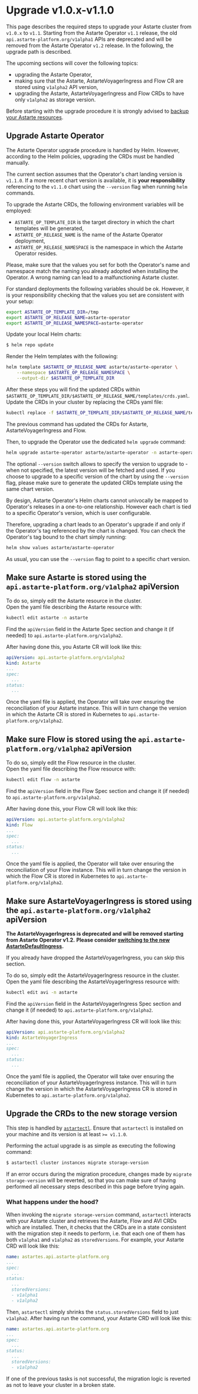 # Upgrade v1.0.x-v1.1.0

This page describes the required steps to upgrade your Astarte cluster from `v1.0.x` to
`v1.1`. Starting from the Astarte Operator `v1.1` release, the old `api.astarte-platform.org/v1alpha1`
APIs are deprecated and will be removed from the Astarte Operator `v1.2` release. In the following,
the upgrade path is described.

The upcoming sections will cover the following topics:
- upgrading the Astarte Operator,
- making sure that the Astarte, AstarteVoyagerIngress and Flow CR are stored using `v1alpha2` API version,
- upgrading the Astarte, AstarteVoyagerIngress and Flow CRDs to have only `v1alpha2` as storage version.

Before starting with the upgrade procedure it is strongly advised to [backup your Astarte
resources](095-advanced-operations.html#backup-your-astarte-resources).

## Upgrade Astarte Operator
The Astarte Operator upgrade procedure is handled by Helm. However, according to the Helm policies,
upgrading the CRDs must be handled manually.

The current section assumes that the Operator's chart landing version is `v1.1.0`. If a more recent
chart version is available, it is **your responsibility** referencing to the `v1.1.0` chart using
the `--version` flag when running `helm` commands.

To upgrade the Astarte CRDs, the following environment variables will be employed:

- `ASTARTE_OP_TEMPLATE_DIR` is the target directory in which the chart templates will be generated,
- `ASTARTE_OP_RELEASE_NAME` is the name of the Astarte Operator deployment,
- `ASTARTE_OP_RELEASE_NAMESPACE` is the namespace in which the Astarte Operator resides.

Please, make sure that the values you set for both the Operator's name and namespace match the
naming you already adopted when installing the Operator. A wrong naming can lead to a malfunctioning
Astarte cluster.

For standard deployments the following variables should be ok. However, it is your responsibility
checking that the values you set are consistent with your setup:

```bash
export ASTARTE_OP_TEMPLATE_DIR=/tmp
export ASTARTE_OP_RELEASE_NAME=astarte-operator
export ASTARTE_OP_RELEASE_NAMESPACE=astarte-operator
```

Update your local Helm charts:
```bash
$ helm repo update
```

Render the Helm templates with the following:
```bash
helm template $ASTARTE_OP_RELEASE_NAME astarte/astarte-operator \
    --namespace $ASTARTE_OP_RELEASE_NAMESPACE \
    --output-dir $ASTARTE_OP_TEMPLATE_DIR
```

After these steps you will find the updated CRDs within
`$ASTARTE_OP_TEMPLATE_DIR/$ASTARTE_OP_RELEASE_NAME/templates/crds.yaml`. Update the CRDs in your
cluster by replacing the CRDs yaml file:
```bash
kubectl replace -f $ASTARTE_OP_TEMPLATE_DIR/$ASTARTE_OP_RELEASE_NAME/templates/crds.yaml
```

The previous command has updated the CRDs for Astarte, AstarteVoyagerIngress and Flow.

Then, to upgrade the Operator use the dedicated `helm upgrade` command:
```bash
helm upgrade astarte-operator astarte/astarte-operator -n astarte-operator
```

The optional `--version` switch allows to specify the version to upgrade to - when not specified,
the latest version will be fetched and used. If you choose to upgrade to a specific version of the
chart by using the `--version` flag, please make sure to generate the updated CRDs template using
the same chart version.

By design, Astarte Operator's Helm charts cannot univocally be mapped to Operator's releases in a
one-to-one relationship. However each chart is tied to a specific Operator's version, which is user
configurable.

Therefore, upgrading a chart leads to an Operator's upgrade if and only if the Operator's tag
referenced by the chart is changed. You can check the Operator's tag bound to the chart simply
running:

```bash
helm show values astarte/astarte-operator
```

As usual, you can use the `--version` flag to point to a specific chart version.

## Make sure Astarte is stored using the `api.astarte-platform.org/v1alpha2` apiVersion

To do so, simply edit the Astarte resource in the cluster.  
Open the yaml file describing the Astarte resource with:
```bash
kubectl edit astarte -n astarte
```

Find the `apiVersion` field in the Astarte Spec section and change it (if needed) to `api.astarte-platform.org/v1alpha2`.

After having done this, you Astarte CR will look like this:
```yaml
apiVersion: api.astarte-platform.org/v1alpha2
kind: Astarte
...
spec:
  ...
status:
  ...
```

Once the yaml file is applied, the Operator will take over ensuring the reconciliation of your
Astarte instance. This will in turn change the version in which the Astarte CR is stored in
Kubernetes to `api.astarte-platform.org/v1alpha2`.


## Make sure Flow is stored using the `api.astarte-platform.org/v1alpha2` apiVersion

To do so, simply edit the Flow resource in the cluster.  
Open the yaml file describing the Flow resource with:
```bash
kubectl edit flow -n astarte
```

Find the `apiVersion` field in the Flow Spec section and change it (if needed) to `api.astarte-platform.org/v1alpha2`.

After having done this, your Flow CR will look like this:
```yaml
apiVersion: api.astarte-platform.org/v1alpha2
kind: Flow
...
spec:
  ...
status:
  ...
```

Once the yaml file is applied, the Operator will take over ensuring the reconciliation of your
Flow instance. This will in turn change the version in which the Flow CR is stored in
Kubernetes to `api.astarte-platform.org/v1alpha2`.

## Make sure AstarteVoyagerIngress is stored using the `api.astarte-platform.org/v1alpha2` apiVersion

**The AstarteVoyagerIngress is deprecated and will be removed starting from Astarte Operator v1.2.**
**Please consider [switching to the new AstarteDefaultIngress](066-migrate_to_astartedefaultingress.html).**

If you already have dropped the AstarteVoyagerIngress, you can skip this section.

To do so, simply edit the AstarteVoyagerIngress resource in the cluster.  
Open the yaml file describing the AstarteVoyagerIngress resource with:
```bash
kubectl edit avi -n astarte
```

Find the `apiVersion` field in the AstarteVoyagerIngress Spec section and change it (if needed) to `api.astarte-platform.org/v1alpha2`.

After having done this, your AstarteVoyagerIngress CR will look like this:
```yaml
apiVersion: api.astarte-platform.org/v1alpha2
kind: AstarteVoyagerIngress
...
spec:
  ...
status:
  ...
```

Once the yaml file is applied, the Operator will take over ensuring the reconciliation of your
AstarteVoyagerIngress instance. This will in turn change the version in which the AstarteVoyagerIngress
CR is stored in Kubernetes to `api.astarte-platform.org/v1alpha2`.

## Upgrade the CRDs to the new storage version
This step is handled by [`astartectl`](https://github.com/astarte-platform/astartectl). Ensure that `astartectl`
is installed on your machine and its version is at least `>= v1.1.0`.

Performing the actual upgrade is as simple as executing the following command:

```bash
$ astartectl cluster instances migrate storage-version
```

If an error occurs during the migration procedure, changes made by `migrate storage-version` will be reverted,
so that you can make sure of having performed all necessary steps described in this page before trying again.

### What happens under the hood?

When invoking the `migrate storage-version` command, `astartectl` interacts with your Astarte cluster and
retrieves the Astarte, Flow and AVI CRDs which are installed. Then, it checks that the CRDs are in a state
consistent with the migration step it needs to perform, i.e. that each one of them has both `v1alpha1`
and `v1alpha2` as `storedVersions`. For example, your Astarte CRD will look like this:

```yaml
name: astartes.api.astarte-platform.org
...
spec:
  ...
status:
  ...
  storedVersions:
  - v1alpha1
  - v1alpha2
```

Then, `astartectl` simply shrinks the `status.storedVersions` field to just `v1alpha2`.
After having run the command, your Astarte CRD will look like this:
```yaml
name: astartes.api.astarte-platform.org
...
spec:
  ...
status:
  ...
  storedVersions:
  - v1alpha2
```

If one of the previous tasks is not successful, the migration logic is reverted as not to leave
your cluster in a broken state.
